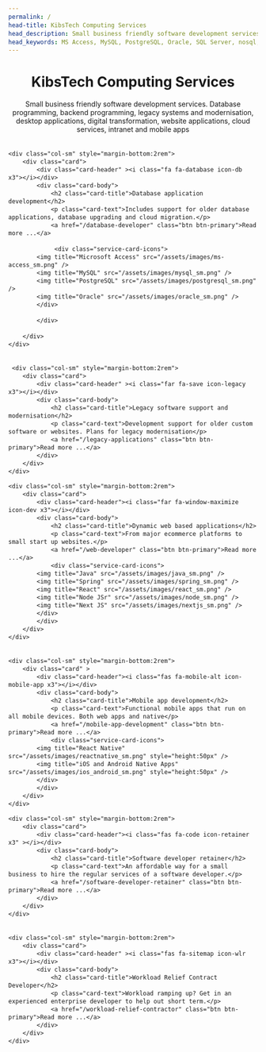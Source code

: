 ```yaml
---
permalink: /
head-title: KibsTech Computing Services
head_description: Small business friendly software development services. Database programming, backend programming, legacy systems, legacy system modernisation, desktop applications, testing, websites, cloud, intranet, mobile apps
head_keywords: MS Access, MySQL, PostgreSQL, Oracle, SQL Server, nosql, AWS, java, c, c++, PHP, perl, JavaScript, Fortran, Visual Basic
--- 
```



<div class="container" id="services">
<div style="text-align:center; margin-bottom:2rem">
<h1>KibsTech Computing Services</h1>
<p class="d-none d-sm-block">Small business friendly software development services. Database programming, backend programming, legacy systems and modernisation, desktop applications, digital transformation, website applications, cloud services, intranet and mobile apps</p>
</div>

  <div class="row" >
    
    
    
    <div class="col-sm" style="margin-bottom:2rem">
        <div class="card">
            <div class="card-header" ><i class="fa fa-database icon-db x3"></i></div>
            <div class="card-body">
                <h2 class="card-title">Database application development</h2>
                <p class="card-text">Includes support for older database applications, database upgrading and cloud migration.</p>
                <a href="/database-developer" class="btn btn-primary">Read more ...</a>

                 <div class="service-card-icons">
            <img title="Microsoft Access" src="/assets/images/ms-access_sm.png" /> 
            <img title="MySQL" src="/assets/images/mysql_sm.png" />
            <img title="PostgreSQL" src="/assets/images/postgresql_sm.png" /> 
            <img title="Oracle" src="/assets/images/oracle_sm.png" />
            </div>
                
            </div>
           
        </div>    
    </div>
    
    
     <div class="col-sm" style="margin-bottom:2rem">
        <div class="card">
            <div class="card-header" ><i class="far fa-save icon-legacy x3"></i></div>
            <div class="card-body">
                <h2 class="card-title">Legacy software support and modernisation</h2>
                <p class="card-text">Development support for older custom software or websites. Plans for legacy modernisation</p>
                <a href="/legacy-applications" class="btn btn-primary">Read more ...</a>
            </div>
        </div>
    </div>
    
  
  
  </div>

  <div class="row">
   

    <div class="col-sm" style="margin-bottom:2rem">
        <div class="card">
            <div class="card-header"><i class="far fa-window-maximize icon-dev x3"></i></div>
            <div class="card-body">
                <h2 class="card-title">Dynamic web based applications</h2>
                <p class="card-text">From major ecommerce platforms to small start up websites.</p>
                <a href="/web-developer" class="btn btn-primary">Read more ...</a>
                <div class="service-card-icons">
            <img title="Java" src="/assets/images/java_sm.png" /> 
            <img title="Spring" src="/assets/images/spring_sm.png" />
            <img title="React" src="/assets/images/react_sm.png" /> 
            <img title="Node JSr" src="/assets/images/node_sm.png" />
            <img title="Next JS" src="/assets/images/nextjs_sm.png" />
            </div>
            </div>
        </div>
    </div>

   
    <div class="col-sm" style="margin-bottom:2rem">
        <div class="card" >
            <div class="card-header"><i class="fas fa-mobile-alt icon-mobile-app x3"></i></div>
            <div class="card-body">
                <h2 class="card-title">Mobile app development</h2>
                <p class="card-text">Functional mobile apps that run on all mobile devices. Both web apps and native</p>
                <a href="/mobile-app-development" class="btn btn-primary">Read more ...</a>
                <div class="service-card-icons">
            <img title="React Native" src="/assets/images/reactnative_sm.png" style="height:50px" /> 
            <img title="iOS and Android Native Apps" src="/assets/images/ios_android_sm.png" style="height:50px" /> 
            </div>
            </div>
        </div>    
    </div>
   
   
   
 
 
  </div>

   <div class="row">
    
    <div class="col-sm" style="margin-bottom:2rem">
        <div class="card">
            <div class="card-header"><i class="fas fa-code icon-retainer x3" ></i></div>
            <div class="card-body">
                <h2 class="card-title">Software developer retainer</h2>
                <p class="card-text">An affordable way for a small business to hire the regular services of a software developer.</p>
                <a href="/software-developer-retainer" class="btn btn-primary">Read more ...</a>
            </div>
        </div>
    </div>

    
    <div class="col-sm" style="margin-bottom:2rem">
        <div class="card">
            <div class="card-header" ><i class="fas fa-sitemap icon-wlr x3"></i></div>
            <div class="card-body">
                <h2 class="card-title">Workload Relief Contract Developer</h2>
                <p class="card-text">Workload ramping up? Get in an experienced enterprise developer to help out short term.</p>
                <a href="/workload-relief-contractor" class="btn btn-primary">Read more ...</a>
            </div>
        </div>
    </div>
  
  
  </div>





</div>